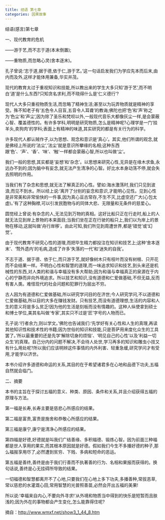 ```yaml
---
title: 结语 第七章
categories: 因果故事
---
```


	   
结语(感言)第七章

一、现代教育的危机

——游于艺,而不志于道(本末倒置);

——重物质,而忽略心灵(舍本逐末)。

孔子曾说:‘志于道,据于德,依于仁,游于艺。’这一句话启发我们为学应先本而后末,由内而及外,这样才能体用兼备,华实并茂。

现代的教育太过于重视知识和技能,所以教出来的学生大多只知‘游于艺’,而不明白‘道’是什么东西?只知贪名求利,而不晓得什么是‘仁义德行’?

现代人大多只重视物质生活,而忽略了精神生活;甚至以为玩弄物质就是精神的享受。殊不知老子有‘五色令人目盲,五音令人耳聋’的教诲;佛陀也把‘色’和‘声’称之为‘色尘’和‘声尘’,因为除了圣乐和梵呗以外,一般现代音乐大都像灰尘一样,是会蒙蔽心智、覆盖德性的。有许多学科,明明是研究物质,怎么是精神呢?心理学是一门‘挂羊头,卖狗肉’的学科;表面上有精神的味道,其实研究的都是有关行为的科学。

许多现代人都认贼作子,以为思想、观念和意识是‘真心’。其实,他们所谓的观念,就是佛经上所说的‘法尘’,‘法尘’就是意识所攀缘的名相;这种东西跟‘色’、‘声’、‘香’、‘味’、‘触’一样都会蒙蔽心智,所以也叫做‘尘’。

我们一般的思想,其实都是‘妄想’和‘杂念’。以思想来研究心性,无异是在缘木求鱼,永远办不到的;因为脑中有妄念,就无法产生清净的心智。好比水本身动荡不停,就会失去照明的作用。

当我们有了杂念和思想,就无法了解真正的心性。譬如:海水激荡时,我们只见到波浪,而见不到水。所以经上说:‘离开了分别的妄念和意识,才能明心见性。见到心性是非常美和非常愉快的一件事,因为真心亘古常存,不生不灭,比虚空还广大(心包太虚)。’有了这种胸襟,可以引发民胞物与的同体大悲、无限量和无条件的慈爱心。

圆觉经上曾说:有杂念的人,无法见到万物的真相。这好比船只正在行走时,船上的人就无法见到岸上景物的本来面目;当我们坐在正在行驶的船只上,我们以为岸上的景物在移动,这就叫做‘舟行岸移’。由此可知,我们所见到周遭世界,都是‘错觉’或‘幻觉’。

由于现代教育不研究心性的道理,而把毕生精力都投注在知识和技艺上;这种‘舍本逐末’、‘骛外遗内’的毛病,造成了许多‘失落的一代’和‘迷失的自我’。

不志于道、据于德、依于仁,而只游于艺,就好像树木只有枝叶而没有树根、只开花而不会结果一样。不明白心性和智慧的道理,而一味追求知识和技艺,到头来还是机械性的东西,对人类的和谐与幸福没有多大帮助;因为和谐与幸福真正的泉源在于内心的宁静而非向外境追求。所以技艺和知识,没有道德和仁爱做基础,不但无益,反而有害人类。难怪现代的社会问题和犯罪行为层出不穷。

古人因为有道德和仁爱做基础,所以研究学问目的在济世;今人研究学问,不以道德和仁爱做基础,所以目的大多在赚钱发财。只有技艺,而没有道德理想,生活的内容和人生的意义将是多么贫乏!因为他的生活是刻板而没有情趣的。这种人纵使拿到硕士和博士学位,美其名叫做‘专家’,其实只不过是‘匠’字号的人物而已。

孔子说:‘行者余力,则以学文。’佛陀也告诫我们:‘先学好有关心性和人生的真理,再读其他知识性和技术性的书籍;因为世俗的知识和技能,只是菩萨用来度化众生的工具罢了。’所以最重要的还是先学‘解除切身的烦恼’、‘明见自己的心性’以及‘利益一切众生’的真理。自己分内的问题不解决,不会待人处世,学习再多的知识和雕虫小技又有什么用处呢?所以我们应该明辨这件事情的内外利害、轻重急缓,研究学问才有受用,才能学以济世。

本书介绍许多道德和命运的关系,其目的在于希望诸君多在心地和品德下功夫,五福自然就会临门。

二、摘要

本书的主旨在于探讨五福的意义、种类、原因、条件和关系,并且介绍获得五福的原理与方法。

第一福是长寿,长寿主要是慈悲心所感应的结果。

第二福是富贵,富贵是施舍和恭敬心所感应的结果。

第三福是康宁,康宁是清净心所感应的结果。

第四福是好德,好德就是叫我们广结善缘、多积福德、锻炼心智。因为前面三种福都是世人享用的果实,而其根本原因就是好德。假如我们今生不多播好德的种子,那么福报享用尽了,必然遭到贫穷、下贱、多病和短命的恶运。

第五福是善终,善终是由于我们行善而不执著善的行为、名相和果报而获得的。换句话说,善终是心无挂碍所导致的结果。

一切福德和智慧都离开不了心地,只要我们在心地上多下功夫,多播善种,常拔恶草,常以慈悲的水灌溉心田,常用智慧的光普照善苗,必然会开出五福的美果!

所以说:‘幸福来自内心,不要向外寻求!’从外境和物质当中得到的快乐是短暂而且肤浅的;因为外在的事物都会产生变化,怎么能靠得住呢?


摘自：http://www.wmxf.net/show3_1_44_8.htm